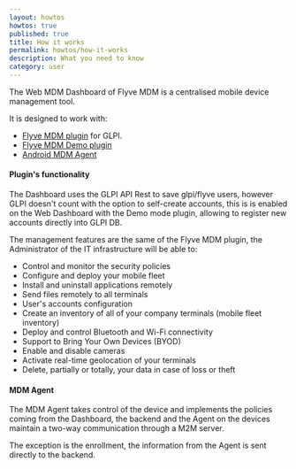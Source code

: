 ```yaml
---
layout: howtos
howtos: true
published: true
title: How it works
permalink: howtos/how-it-works
description: What you need to know
category: user
---
```

The Web MDM Dashboard of Flyve MDM is a centralised mobile device management tool.

It is designed to work with:

* [Flyve MDM plugin](http://flyve.org/glpi-plugin/) for GLPI.
* [Flyve MDM Demo plugin](http://flyve.org/demo-mode/)
* [Android MDM Agent](http://flyve.org/android-mdm-agent/)

#### Plugin's functionality

The Dashboard uses the GLPI API Rest to save glpi/flyve users, however GLPI doesn't count with the option to self-create accounts, this is is enabled on the Web Dashboard with the Demo mode plugin, allowing to register new accounts directly into GLPI DB.

The management features are the same of the Flyve MDM plugin, the Administrator of the IT infrastructure will be able to:

* Control and monitor the security policies
* Configure and deploy your mobile fleet
* Install and uninstall applications remotely
* Send files remotely to all terminals
* User's accounts configuration
* Create an inventory of all of your company terminals (mobile fleet inventory)
* Deploy and control Bluetooth and Wi-Fi connectivity
* Support to Bring Your Own Devices (BYOD)
* Enable and disable cameras
* Activate real-time geolocation of your terminals
* Delete, partially or totally, your data in case of loss or theft

#### MDM Agent

The MDM Agent takes control of the device and implements the policies coming from the Dashboard, the backend and the Agent on the devices maintain a two-way communication through a M2M server.

The exception is the enrollment, the information from the Agent is sent directly to the backend.
